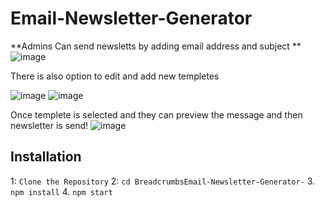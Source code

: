 # Email-Newsletter-Generator
**Admins Can send newsletts by adding email address and subject
**![image](https://github.com/user-attachments/assets/2e72b6c9-42fe-4907-b500-02143b1a0ebb)

There is also option to edit and add new templetes

![image](https://github.com/user-attachments/assets/52930022-7afe-40de-8c0a-148d36490e0a)
![image](https://github.com/user-attachments/assets/ef077da4-3d79-46a4-8062-abe907b43160)

Once templete is selected and they can preview the message and then newsletter is send!
![image](https://github.com/user-attachments/assets/ba1f75c4-960f-4d0d-b78e-9ede96fab8a7)

## Installation

1: `Clone the Repository`
2: `cd BreadcrumbsEmail-Newsletter-Generator-` 3. `npm install` 4. `npm start`
